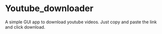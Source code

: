 # Youtube_downloader
A simple GUI app to download youtube videos. Just copy and paste the link and click download.
